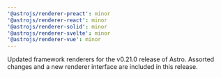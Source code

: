 ```yaml
---
'@astrojs/renderer-preact': minor
'@astrojs/renderer-react': minor
'@astrojs/renderer-solid': minor
'@astrojs/renderer-svelte': minor
'@astrojs/renderer-vue': minor
---
```

Updated framework renderers for the v0.21.0 release of Astro. Assorted changes and a new renderer interface are included in this release.